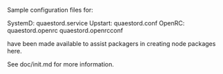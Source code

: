 Sample configuration files for:

SystemD: quaestord.service
Upstart: quaestord.conf
OpenRC:  quaestord.openrc
         quaestord.openrcconf

have been made available to assist packagers in creating node packages here.

See doc/init.md for more information.

